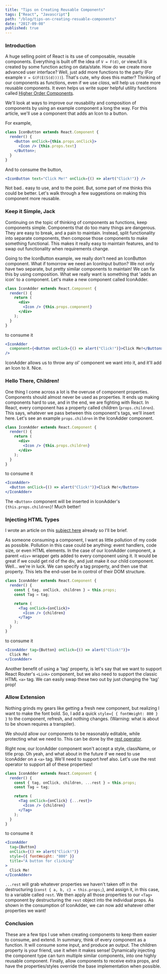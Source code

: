 ```yaml
---
title: "Tips on Creating Reusable Components"
tags: ["React", "Javascript"]
path: "/blog/tips-on-creating-resuable-components"
date: "2017-09-08"
published: true
---
```


### Introduction

A huge selling point of React is its use of composable, reusable components. Everything is built off the idea of `V = F(d)`, or view/UI is created by some function acting on data/state. How do we create more advanced user interface? Well, just add more functions to the party (For example `V = G(F(E(S(d))))`). That's cute, why does this matter? Thinking of our components as functions, even if we use _class_, will help us create more reusable components. It even helps us write super helpful utility functions called [Higher Order Components](http://dylanpaulus.com/reactjs/2017/08/17/higher-order-components/).

We'll look at ways to improve our reusability and composition of components by using an example component a long the way. For this article, we'll use a component that adds an Icon to a button.

For example,

```jsx
class IconButton extends React.Component {
  render() {
    <Button onClick={this.props.onClick}>
      <Icon /> {this.props.text}
    </Button>;
  }
}
```

And to consume the button,

```jsx
<IconButton text="Click Me!" onClick={() => alert("Click!")} />
```

Not bad.. easy to use, and to the point. But, some part of me thinks this could be better. Let's walk through a few suggestions on making this component more reusable.

### Keep it Simple, Jack

Continuing on the topic of thinking of components as functions, keep components simple. Components that do too many things are dangerous. They are easy to break, and a pain to maintain. Instead, split functionality into separate components, then compose those components to make something functional. This makes it really easy to maintain features, and to swap out functionality when requirements change.

Going to the IconButton example, we really don't need an IconButton component. What if tomorrow we need an IconInput button? We not only have two separate, but pretty similar components to maintain! We can fix this by using composition. What we really want is something that 'adds an icon' to a component. Let's make a new component called IconAdder.

```jsx
class IconAdder extends React.Component {
  render() {
    return (
      <div>
        <Icon /> {this.props.component}
      </div>
    );
  }
}
```

to consume it

```jsx
<IconAdder
  component={<Button onClick={() => alert("Click!")}>Click Me!</Button>}
/>
```

IconAdder allows us to throw any ol' component we want into it, and it'll add an Icon to it. Nice.

### Hello There, Children!

One thing I come across a lot is the overuse of component properties. Components should almost never be used as properties. It ends up making components hard to use, and in the end, we are fighting with React. In React, every component has a property called children (`props.children`). This says, whatever we pass between this component's tags, we'll insert here. Let's see an example `props.children` in the IconAdder component.

```jsx
class IconAdder extends React.Component {
  render() {
    return (
      <div>
        <Icon /> {this.props.children}
      </div>
    );
  }
}
```

to consume it

```jsx
<IconAdder>
  <Button onClick={() => alert("Click!")}>Click Me!</Button>
</IconAdder>
```

The `<Button>` component will be inserted in IconAdder's `{this.props.children}`! Much better!

### Injecting HTML Types

I wrote an article on this [subject here](http://dylanpaulus.com/reactjs/2017/07/26/injecting-react-tag-types/) already so I'll be brief.

As someone consuming a component, I want as little pollution of my code as possible. Pollution in this case could be anything: event handlers, code size, or even HTML elements. In the case of our IconAdder component, a parent `<div>` wrapper gets added to every component using it. It would be great if we could get rid of the div, and just make it our child component. Well... we're in luck. We can specify a tag property, and then use that property. This lets the end-user be in control of their DOM structure.

```jsx
class IconAdder extends React.Component {
  render() {
    const { tag, onClick, children } = this.props;
    const Tag = tag;

    return (
      <Tag onClick={onClick}>
        <Icon /> {children}
      </Tag>
    );
  }
}
```

to consume it

```jsx
<IconAdder tag={Button} onClick={() => alert("Click!")}>
  Click Me!
</IconAdder>
```

Another benefit of using a 'tag' property, is let's say that we want to support React Router's `<Link>` component, but we also need to support the classic HTML `<a>` tag. We can easily swap these two out by just changing the 'tag' prop!

### Allow Extension

Nothing grinds my gears like getting a fresh new component, but realizing I want to make the font bold. So, I add a quick `style={ { fontWeight: 800 } }` to the component, refresh, and nothing changes. (Warning: what is about to be shown requires a transpiler).

We should allow our components to be reasonably editable, while protecting what we need to. This can be done by the [rest operator](https://developer.mozilla.org/en-US/docs/Web/JavaScript/Reference/Operators/Destructuring_assignment#Rest_in_Object_Destructuring).

Right now, our IconAdder component won't accept a style, className, or title prop. Oh yeah, and what about in the future if we need to use IconAdder on a `<a>` tag. We'll need to support href also. Let's use the rest operator to support all of these properties!

```jsx
class IconAdder extends React.Component {
  render() {
    const { tag, onClick, children, ...rest } = this.props;
    const Tag = tag;

    return (
      <Tag onClick={onClick} {...rest}>
        <Icon /> {children}
      </Tag>
    );
  }
}
```

to consume it

```jsx
<IconAdder
  tag={Button}
  onClick={() => alert("Click!")}
  style={{ fontWeight: "800" }}
  title="A button for clicking"
>
  Click Me!
</IconAdder>
```

`...rest` will grab whatever properties we haven't taken off in the destructuring (`const { a, b, c} = this.props;`), and assign it, in this case, to a variable called `rest`. We then apply all those properties to our `<Tag>` component by destructuring the `rest` object into the individual props. As shown in the consumption of IconAdder, we can now add whatever other properties we want!

### Conclusion

These are a few tips I use when creating components to keep them easier to consume, and extend. In summary, think of every component as a function. It will consume some input, and produce an output. The children property is your friend, use it when it makes sense! Dynamically injecting the component type can turn multiple similar components, into one highly reusable component. Finally, allow components to receive extra props, and have the properties/styles override the base implementation when possible.
